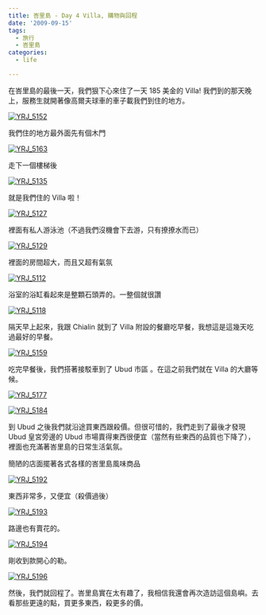 ```yaml
---
title: 峇里島 - Day 4 Villa, 購物與回程
date: '2009-09-15'
tags:
  - 旅行
  - 峇里島
categories:
  - life

---
```

在峇里島的最後一天，我們狠下心來住了一天 185 美金的 Villa! 我們到的那天晚上，服務生就開著像高爾夫球車的車子載我們到住的地方。  
  
[![YRJ_5152](images/0.jpg)](http://www.flickr.com/photos/yurenju/3921995367/ "Flickr 上 yurenju 的 YRJ_5152")  
  
  
  
我們住的地方最外面先有個木門  
  
[![YRJ_5163](images/1.jpg)](http://www.flickr.com/photos/yurenju/3922779972/ "Flickr 上 yurenju 的 YRJ_5163")  
  
走下一個樓梯後  
  
[![YRJ_5135](images/2.jpg)](http://www.flickr.com/photos/yurenju/3921994993/ "Flickr 上 yurenju 的 YRJ_5135")  
  
就是我們住的 Villa 啦！  
  
[![YRJ_5127](images/3.jpg)](http://www.flickr.com/photos/yurenju/3922771486/ "Flickr 上 yurenju 的 YRJ_5127")  
  
裡面有私人游泳池（不過我們沒機會下去游，只有撩撩水而已）  
  
[![YRJ_5129](images/4.jpg)](http://www.flickr.com/photos/yurenju/3922782420/ "Flickr 上 yurenju 的 YRJ_5129")  
  
裡面的房間超大，而且又超有氣氛  
  
[![YRJ_5112](images/5.jpg)](http://www.flickr.com/photos/yurenju/3922770804/ "Flickr 上 yurenju 的 YRJ_5112")  
  
浴室的浴缸看起來是整顆石頭弄的。一整個就很讚  
  
[![YRJ_5118](images/6.jpg)](http://www.flickr.com/photos/yurenju/3921986965/ "Flickr 上 yurenju 的 YRJ_5118")  
  
隔天早上起來，我跟 Chialin 就到了 Villa 附設的餐廳吃早餐，我想這是這幾天吃過最好的早餐。  
  
[![YRJ_5159](images/7.jpg)](http://www.flickr.com/photos/yurenju/3922771804/ "Flickr 上 yurenju 的 YRJ_5159")  
  
吃完早餐後，我們搭著接駁車到了 Ubud 市區 。在這之前我們就在 Villa 的大廳等候。  
  
[![YRJ_5177](images/8.jpg)](http://www.flickr.com/photos/yurenju/3921987787/ "Flickr 上 yurenju 的 YRJ_5177")  
  
[![YRJ_5184](images/9.jpg)](http://www.flickr.com/photos/yurenju/3922772310/ "Flickr 上 yurenju 的 YRJ_5184")  
  
到 Ubud 之後我們就沿途買東西跟殺價。但很可惜的，我們走到了最後才發現 Ubud 皇宮旁邊的 Ubud 市場賣得東西很便宜（當然有些東西的品質也下降了），裡面也充滿著峇里島的日常生活氣氛。  
  
簡陋的店面擺著各式各樣的峇里島風味商品  
  
[![YRJ_5192](images/10.jpg)](http://www.flickr.com/photos/yurenju/3921988507/ "Flickr 上 yurenju 的 YRJ_5192")  
  
東西非常多，又便宜（殺價過後）  
  
[![YRJ_5193](images/11.jpg)](http://www.flickr.com/photos/yurenju/3922773194/ "Flickr 上 yurenju 的 YRJ_5193")  
  
路邊也有賣花的。  
  
[![YRJ_5194](images/12.jpg)](http://www.flickr.com/photos/yurenju/3922773598/ "Flickr 上 yurenju 的 YRJ_5194")  
  
剛收到款開心的勒。  
  
[![YRJ_5196](images/13.jpg)](http://www.flickr.com/photos/yurenju/3921989605/ "Flickr 上 yurenju 的 YRJ_5196")  
  
然後，我們就回程了。峇里島實在太有趣了，我相信我還會再次造訪這個島嶼。去看那些更遠的點，買更多東西，殺更多的價。